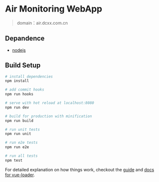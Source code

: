# Air Monitoring WebApp

> domain：air.dcxx.com.cn

## Depandence

- [nodejs](https://nodejs.org)

## Build Setup

``` bash
# install dependencies
npm install

# add commit hooks
npm run hooks

# serve with hot reload at localhost:8080
npm run dev

# build for production with minification
npm run build

# run unit tests
npm run unit

# run e2e tests
npm run e2e

# run all tests
npm test
```

For detailed explanation on how things work, checkout the [guide](http://vuejs-templates.github.io/webpack/) and [docs for vue-loader](http://vuejs.github.io/vue-loader).
